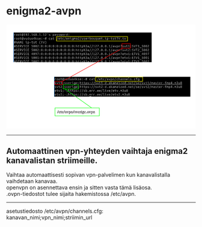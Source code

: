 # enigma2-avpn
![Kaavio](/doc/kaavio.png)

----- 

## Automaattinen vpn-yhteyden vaihtaja enigma2 kanavalistan striimeille. 
  
  
Vaihtaa automaattisesti sopivan vpn-palvelimen kun kanavalistalla vaihdetaan kanavaa.  
openvpn on asennettava ensin ja sitten vasta tämä lisäosa.  
.ovpn-tiedostot tulee sijaita hakemistossa /etc/avpn.  
  
  
-----
asetustiedosto /etc/avpn/channels.cfg:  
kanavan_nimi;vpn_nimi;striimin_url  
  
  

